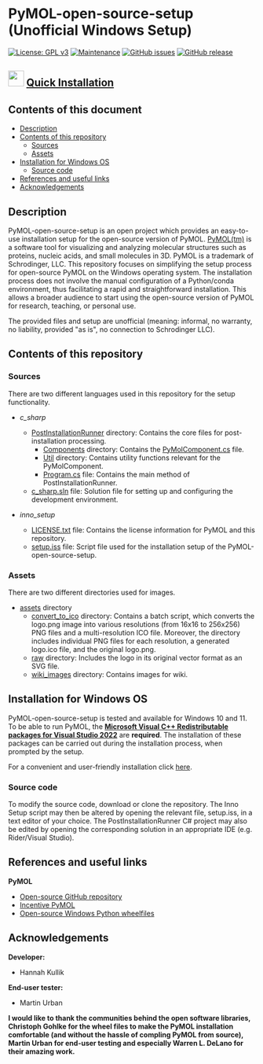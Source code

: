 # PyMOL-open-source-setup (Unofficial Windows Setup)
<!-- [![DOI](https://zenodo.org/badge/DOI/10.5281/zenodo.12667158.svg)](https://zenodo.org/doi/10.5281/zenodo.12667157) -->
[![License: GPL v3](https://img.shields.io/badge/License-GPL%20v3-blue.svg)](http://www.gnu.org/licenses/gpl-3.0)
[![Maintenance](https://img.shields.io/badge/Maintained%3F-yes-blue.svg)](https://GitHub.com/kullik01/PyMOL-open-source-setup/graphs/commit-activity)
[![GitHub issues](https://img.shields.io/github/issues/kullik01/PyMOL-open-source-setup)](https://github.com/kullik01/PyMOL-open-source-setup/issues)
[![GitHub release](https://img.shields.io/github/release/kullik01/PyMOL-open-source-setup)](https://github.com/kullik01/PyMOL-open-source-setup/releases/tag/new_release)

## <img src='https://github.com/primer/octicons/blob/main/icons/download-24.svg' width='32'/> [Quick Installation](https://github.com/kullik01/PyMOL-open-source-setup/wiki/Installation-for-Windows-Operating-System)
## Contents of this document
* [Description](#Description)
* [Contents of this repository](#Contents-of-this-repository)
  * [Sources](#Sources)
  * [Assets](#Assets)
* [Installation for Windows OS](#Installation-for-Windows-OS)
    * [Source code](#Source-code)
* [References and useful links](#References-and-useful-links)
* [Acknowledgements](#Acknowledgements)

## Description
PyMOL-open-source-setup is an open project which provides an easy-to-use installation setup for the open-source version of PyMOL.
[PyMOL(tm)](https://pymol.org/) is a software tool for visualizing and analyzing molecular structures such as proteins, nucleic acids, and small molecules in 3D. PyMOL is a trademark of Schrodinger, LLC. 
This repository focuses on simplifying the setup process for open-source PyMOL on the Windows operating system. 
The installation process does not involve the manual configuration of a Python/conda environment, thus facilitating a rapid and straightforward installation.
This allows a broader audience to start using the open-source version of PyMOL for research, teaching, or personal use.

The provided files and setup are unofficial (meaning: informal, no warranty, no liability, provided "as is", no connection to Schrodinger LLC).

## Contents of this repository
### Sources
There are two different languages used in this repository for the setup functionality.

- _c_sharp_
  - <a href="https://github.com/kullik01/PyMOL-open-source-setup/tree/main/src/c_sharp/PostInstallationRunner">PostInstallationRunner</a> directory: Contains the core files for post-installation processing.
    - <a href="https://github.com/kullik01/PyMOL-open-source-setup/tree/main/src/c_sharp/PostInstallationRunner/Components">Components</a> directory: Contains the <a href="https://github.com/kullik01/PyMOL-open-source-setup/tree/main/src/c_sharp/PostInstallationRunner/Components/PyMolComponent.cs">PyMolComponent.cs</a> file.
    - <a href="https://github.com/kullik01/PyMOL-open-source-setup/tree/main/src/c_sharp/PostInstallationRunner/Util">Util</a> directory: Contains utility functions relevant for the PyMolComponent.
    - <a href="https://github.com/kullik01/PyMOL-open-source-setup/blob/main/src/c_sharp/PostInstallationRunner/Program.cs">Program.cs</a> file: Contains the main method of PostInstallationRunner.
  - <a href="https://github.com/kullik01/PyMOL-open-source-setup/blob/main/src/c_sharp/c_sharp.sln">c_sharp.sln</a> file: Solution file for setting up and configuring the development environment.
   
- _inno_setup_
  - <a href="https://github.com/kullik01/PyMOL-open-source-setup/blob/main/src/inno_setup/LICENSE.txt">LICENSE.txt</a> file: Contains the license information for PyMOL and this repository.
  - <a href="https://github.com/kullik01/PyMOL-open-source-setup/blob/main/src/inno_setup/setup.iss">setup.iss</a> file: Script file used for the installation setup of the PyMOL-open-source-setup. 

### Assets
There are two different directories used for images.

- <a href="https://github.com/kullik01/PyMOL-open-source-setup/tree/main/assets">assets</a> directory
  - <a href="https://github.com/kullik01/PyMOL-open-source-setup/tree/main/assets/convert_to_ico">convert_to_ico</a> directory: Contains a batch script,
which converts the logo.png image into various resolutions (from 16x16 to 256x256) PNG files and a multi-resolution ICO file.
Moreover, the directory includes individual PNG files for each resolution, a generated logo.ico file, and the original logo.png.
  - <a href="https://github.com/kullik01/PyMOL-open-source-setup/tree/main/assets/raw">raw</a> directory: Includes the logo in its original vector format as an SVG file.
  - <a href="https://github.com/kullik01/PyMOL-open-source-setup/tree/main/assets/wiki_images">wiki_images</a> directory: Contains images for wiki.

## Installation for Windows OS
PyMOL-open-source-setup is tested and available for Windows 10 and 11.
To be able to run PyMOL, the **[Microsoft Visual C++ Redistributable packages for Visual Studio 2022](https://learn.microsoft.com/en-US/cpp/windows/latest-supported-vc-redist?view=msvc-170)** are **required**.
The installation of these packages can be carried out during the installation process, when prompted by the setup.

For a convenient and user-friendly installation click [here](https://github.com/kullik01/PyMOL-open-source-setup/wiki/Installation-for-Windows-Operating-System).

### Source code
To modify the source code, download or clone the repository.
The Inno Setup script may then be altered by opening the relevant file, setup.iss, in a text editor of your choice. 
The PostInstallationRunner C# project may also be edited by opening the corresponding solution in an appropriate IDE (e.g. Rider/Visual Studio).

## References and useful links
**PyMOL**
* [Open-source GitHub repository](https://github.com/schrodinger/pymol-open-source)
* [Incentive PyMOL](https://pymol.org/)
* [Open-source Windows Python wheelfiles](https://github.com/cgohlke/pymol-open-source-wheels)

## Acknowledgements
**Developer:**
* Hannah Kullik

**End-user tester:**
* Martin Urban

**I would like to thank the communities behind the open software libraries, Christoph Gohlke for the wheel files to make the PyMOL installation comfortable (and without the hassle of compling PyMOL from source), Martin Urban for end-user testing and especially Warren L. DeLano for their amazing work.**
